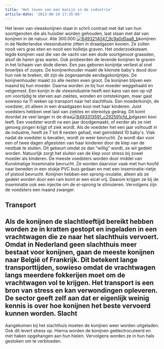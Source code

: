 ```yaml
---
title: 'Het leven van een konijn in de industrie'
article-date: '2013-08-19 17:35:06'
---
```


Het leven van vleeskonijnen staat in schril contrast met dat van hun soortgenoten die als huisdier worden gehouden, laat staan met dat van konijnen in de natuur. Alle 300.000 [![6493214047_9c9a0d5aa8_b](http://www.ongehoord.info/wp-content/uploads/2013/08/6493214047_9c9a0d5aa8_b-300x200.jpg)](http://www.ongehoord.info/wp-content/uploads/2013/08/6493214047_9c9a0d5aa8_b.jpg)konijnen in de Nederlandse vleesindustrie zitten in draadgazen kooien. Ze zullen nooit vers gras eten en nooit een holletje graven. Het onderzoeksteam legde konijnen vast die van de vacht van een dode soortgenoot graasden, alsof de haren gras waren. Ook probeerden de levende konijnen te graven in het lichaam van dode dieren. Een pas geboren konijntje verliest al snel broertjes of zusjes. De konijnenhouder maakt de kleinste baby's dood door hun nek te breken, dit zijn de zogenaamde eendagskonijntjes. De konijnenhouder maakt zo alle nesten even groot. De konijnen blijven een maand bij hun moeder. Daarna worden ze bij hun moeder weggehaald en vetgemest. Een konijn in de vleesindustrie heeft een kans van een op vijf om voortijdig te sterven aan ziektes, wonden en ontstekingen, maar gaat sowieso na 11 weken op transport naar het slachthuis. Een moederkonijn, de voedster, zit alleen in een draadgazen kooi met haar kinderen. Juist voedsters hebben veel last van ziektes en stereotyp gedrag. Dit komt doordat ze veel langer in de draa[![6493313591_c292591cfd_b](http://www.ongehoord.info/wp-content/uploads/2013/08/6493313591_c292591cfd_b-300x200.jpg)](http://www.ongehoord.info/wp-content/uploads/2013/08/6493313591_c292591cfd_b.jpg)dgazen kooi leeft. Een voedster wordt na een jaar doodgemaakt, of eerder als ze niet genoeg jongen krijgt of ziek wordt. Als de voedster het een jaar volhoudt in de industrie, heeft ze 7 tot 8 nesten gehad, met gemiddeld 10 baby's. Vlak nadat de voedster is bevallen, wordt ze weer bevrucht. Ze wordt dan voor een of twee dagen afgesloten van haar kinderen door de klep van de nestbak te sluiten. Dit gebeurt omdat ze dan “willig” wordt, ze wil gedekt worden. Natuurlijk zorgt het sluiten van de klep voor stress bij zowel moeder als kinderen. De meeste voedsters worden door middel van Kunstmatige Inseminatie bevrucht. Ze worden daarvoor vaak met hun hoofd naar beneden in een stukje PVC buis gedaan en met een inseminatie-rietje of pistool bevrucht. Konijnen hebben een sprong-ovulatie, alleen als ze gedekt worden door een ram komt er een eicel vrij. Daarom krijgen ze bij de inseminatie ook een injectie om de ei-sprong te stimuleren. Vervolgens zijn de voedsters een maand zwanger.

Transport
---------

Als de konijnen de slachtleeftijd bereikt hebben worden ze in kratten gestopt en ingeladen in een vrachtwagen die ze naar het slachthuis vervoert. Omdat in Nederland geen slachthuis meer bestaat voor konijnen, gaan de meeste konijnen naar België of Frankrijk. Dit betekent lange transporttijden, sowieso omdat de vrachtwagen langs meerdere fokkerijen moet om de vrachtwagen vol te krijgen. Het transport is een bron van stress en kan verwondingen opleveren. De sector geeft zelf aan dat er eigenlijk weinig kennis is over hoe konijnen het beste vervoerd kunnen worden. Slacht
------

Aangekomen bij het slachthuis moeten de konijnen weer worden uitgeladen. Ook dit levert stress op. Hierna worden de konijnen geëlectrocuteerd en met haken opgehangen aan hun hielen. Vervolgens worden ze in hun hals gestoken om te verbloeden.